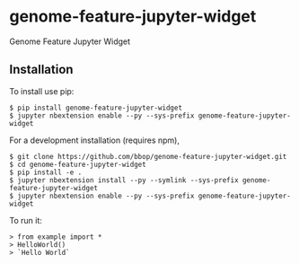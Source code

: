genome-feature-jupyter-widget
===============================

Genome Feature Jupyter Widget

Installation
------------

To install use pip:

    $ pip install genome-feature-jupyter-widget
    $ jupyter nbextension enable --py --sys-prefix genome-feature-jupyter-widget


For a development installation (requires npm),

    $ git clone https://github.com/bbop/genome-feature-jupyter-widget.git
    $ cd genome-feature-jupyter-widget
    $ pip install -e .
    $ jupyter nbextension install --py --symlink --sys-prefix genome-feature-jupyter-widget
    $ jupyter nbextension enable --py --sys-prefix genome-feature-jupyter-widget


To run it:

    > from example import *
    > HelloWorld()
    > `Hello World`

